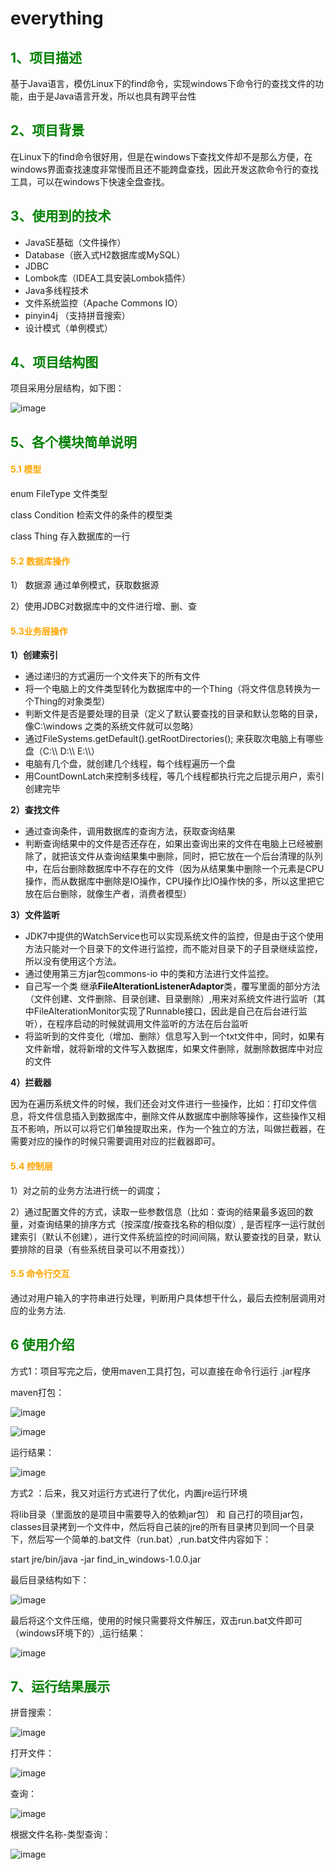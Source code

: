 # everything
## <font color=green>1、项目描述</font>

基于Java语言，模仿Linux下的find命令，实现windows下命令行的查找文件的功能，由于是Java语言开发，所以也具有跨平台性

## <font color=green>2、项目背景</font>
在Linux下的find命令很好用，但是在windows下查找文件却不是那么方便，在windows界面查找速度非常慢而且还不能跨盘查找，因此开发这款命令行的查找工具，可以在windows下快速全盘查找。
## <font color=green>3、使用到的技术</font>

- JavaSE基础（文件操作）
- Database（嵌入式H2数据库或MySQL）
- JDBC
- Lombok库（IDEA工具安装Lombok插件）
- Java多线程技术
- 文件系统监控（Apache Commons IO）
- pinyin4j （支持拼音搜索）
- 设计模式（单例模式）

## <font color=green>4、项目结构图</font>

项目采用分层结构，如下图：

![image](https://github.com/feihhh/myFind/raw/master/readmeIMG/structure.png)


## <font color=green>5、各个模块简单说明</font>

#### <font color = "orange">5.1 模型</font>

enum FileType    文件类型

class  Condition    检索文件的条件的模型类

class Thing 存入数据库的一行

#### <font color = orange>5.2 数据库操作</font>

1） 数据源  通过单例模式，获取数据源

2）使用JDBC对数据库中的文件进行增、删、查

#### <font color = orange>5.3业务层操作 </font>

**1）创建索引**

- 通过递归的方式遍历一个文件夹下的所有文件
- 将一个电脑上的文件类型转化为数据库中的一个Thing（将文件信息转换为一个Thing的对象类型）
- 判断文件是否是要处理的目录（定义了默认要查找的目录和默认忽略的目录，像C:\windows 之类的系统文件就可以忽略）
- 通过FileSystems.getDefault().getRootDirectories(); 来获取次电脑上有哪些盘（C:\\\  D:\\\   E:\\\）
- 电脑有几个盘，就创建几个线程，每个线程遍历一个盘
- 用CountDownLatch来控制多线程，等几个线程都执行完之后提示用户，索引创建完毕

**2）查找文件**

- 通过查询条件，调用数据库的查询方法，获取查询结果
- 判断查询结果中的文件是否还存在，如果出查询出来的文件在电脑上已经被删除了，就把该文件从查询结果集中删除，同时，把它放在一个后台清理的队列中，在后台删除数据库中不存在的文件（因为从结果集中删除一个元素是CPU操作，而从数据库中删除是IO操作，CPU操作比IO操作快的多，所以这里把它放在后台删除，就像生产者，消费者模型）

**3）文件监听**

- JDK7中提供的WatchService也可以实现系统文件的监控，但是由于这个使用方法只能对一个目录下的文件进行监控，而不能对目录下的子目录继续监控，所以没有使用这个方法。
- 通过使用第三方jar包commons-io 中的类和方法进行文件监控。
- 自己写一个类 继承**FileAlterationListenerAdaptor**类，覆写里面的部分方法（文件创建、文件删除、目录创建、目录删除）,用来对系统文件进行监听（其中FileAlterationMonitor实现了Runnable接口，因此是自己在后台进行监听），在程序启动的时候就调用文件监听的方法在后台监听
- 将监听到的文件变化（增加、删除）信息写入到一个txt文件中，同时，如果有文件新增，就将新增的文件写入数据库，如果文件删除，就删除数据库中对应的文件

**4）拦截器**

因为在遍历系统文件的时候，我们还会对文件进行一些操作，比如：打印文件信息，将文件信息插入到数据库中，删除文件从数据库中删除等操作，这些操作又相互不影响，所以可以将它们单独提取出来，作为一个独立的方法，叫做拦截器，在需要对应的操作的时候只需要调用对应的拦截器即可。

#### <font color = orange>5.4 控制层</font>

1）对之前的业务方法进行统一的调度；

2）通过配置文件的方式，读取一些参数信息（比如：查询的结果最多返回的数量，对查询结果的排序方式（按深度/按查找名称的相似度）, 是否程序一运行就创建索引（默认不创建），进行文件系统监控的时间间隔，默认要查找的目录，默认要排除的目录（有些系统目录可以不用查找））

 ####  <font color = orange>5.5 命令行交互</font>

通过对用户输入的字符串进行处理，判断用户具体想干什么，最后去控制层调用对应的业务方法.

## <font color=green>6 使用介绍</font>

方式1：项目写完之后，使用maven工具打包，可以直接在命令行运行 .jar程序

maven打包：

![image](https://github.com/feihhh/myFind/raw/master/readmeIMG/maven_jar1.PNG)

![image](https://github.com/feihhh/myFind/raw/master/readmeIMG/maven_jar2.PNG)

运行结果：

![image](https://github.com/feihhh/myFind/raw/master/readmeIMG/maven_jar_run.png)

方式2 ：后来，我又对运行方式进行了优化，内置jre运行环境

将lib目录（里面放的是项目中需要导入的依赖jar包） 和 自己打的项目jar包， classes目录拷到一个文件中，然后将自己装的jre的所有目录拷贝到同一个目录下，然后写一个简单的.bat文件（run.bat）,run.bat文件内容如下：

start  jre/bin/java -jar find_in_windows-1.0.0.jar

最后目录结构如下：

![image](https://github.com/feihhh/myFind/raw/master/readmeIMG/run1.png)

最后将这个文件压缩，使用的时候只需要将文件解压，双击run.bat文件即可（windows环境下的）,运行结果：

![image](https://github.com/feihhh/myFind/raw/master/readmeIMG/run2.png)

## <font color=green> 7、运行结果展示</font>

拼音搜索：

![image](https://github.com/feihhh/myFind/raw/master/readmeIMG/show1.png)

打开文件：

![image](https://github.com/feihhh/myFind/raw/master/readmeIMG/show_open.png)

查询：

![image](https://github.com/feihhh/myFind/raw/master/readmeIMG/show_search.png)

根据文件名称-类型查询：

![image](https://github.com/feihhh/myFind/raw/master/readmeIMG/show_search_type.png)

